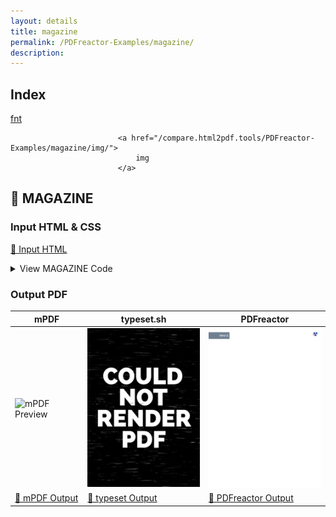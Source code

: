 ```yaml
---
layout: details
title: magazine
permalink: /PDFreactor-Examples/magazine/
description: 
---
```


## Index
<div class="boxes">
                            <a href="/compare.html2pdf.tools/PDFreactor-Examples/magazine/fnt/">
                                fnt
                            </a>

                            <a href="/compare.html2pdf.tools/PDFreactor-Examples/magazine/img/">
                                img
                            </a>
</div>

## 🔬 MAGAZINE

### Input HTML & CSS

[📄 Input HTML](https://raw.githubusercontent.com/azettl/compare.html2pdf.tools/master//html/PDFreactor%20Examples/magazine/magazine.html)

<details>
    <summary>
        View MAGAZINE Code
    </summary>
    <pre><code class="hljs xml"><span class="hljs-meta">&lt;!DOCTYPE <span class="hljs-meta-keyword">html</span>&gt;</span>
<span class="hljs-tag">&lt;<span class="hljs-name">html</span> <span class="hljs-attr">lang</span>=<span class="hljs-string">"en-US"</span>&gt;</span>
<span class="hljs-tag">&lt;<span class="hljs-name">head</span>&gt;</span>
    <span class="hljs-tag">&lt;<span class="hljs-name">meta</span> <span class="hljs-attr">content</span>=<span class="hljs-string">"text/html; charset=UTF-8"</span> <span class="hljs-attr">http-equiv</span>=<span class="hljs-string">"Content-Type"</span>/&gt;</span>
    <span class="hljs-tag">&lt;<span class="hljs-name">title</span>&gt;</span>Science Magazine<span class="hljs-tag">&lt;/<span class="hljs-name">title</span>&gt;</span>
    <span class="hljs-tag">&lt;<span class="hljs-name">style</span>&gt;</span>
        
        /***********************************************************
           * Fonts 
         ***********************************************************/
        
        @font-face {
            font-family: Sans;
            src: url("fnt/opensans/OpenSans-Regular.ttf");
            font-weight: normal;
            font-style: normal;
        }
        
        @font-face {
            font-family: Sans;
            src: url("fnt/opensans/OpenSans-Bold.ttf");
            font-weight: bold;
            font-style: normal;
        }
        
        @font-face {
            font-family: Sans;
            src: url("fnt/opensans/OpenSans-Italic.ttf");
            font-weight: normal;
            font-style: italic;
        }
        
        @font-face {
            font-family: Sans;
            src: url("fnt/opensans/OpenSans-BoldItalic.ttf");
            font-weight: bold;
            font-style: italic;
        }
        
        
        /***********************************************************
           * General Page Style 
         ***********************************************************/
        
        @page:first {
            counter-reset: page 17;
        }
        
        @page {
            size: A4 portrait;
            margin: 2cm 1cm;
            padding: 0cm;
            
            font-family: Sans;
        }
        
        @page:left {
            @bottom-left {
                content: counter(page);
                font-weight: bold;
                color: white;
            }
            
            @top-left-corner {
                content: "Space";
                color: white;
                font-weight: bold;
                font-size: 15pt;
                text-transform: uppercase;
                
                background-color: slategray;
                
                margin-top: 0.75cm;
                margin-left: 0px;
                margin-right: auto;
                
                width: 3.5cm;
                padding: 2mm;
            }
        }
        
        @page:right {
            @bottom-right {
                content: counter(page);
                font-weight: bold;
                color: white;
            }
        }
        
        
        /***********************************************************
           * General Document Style 
         ***********************************************************/
        
        html, body {
            padding: 0;
            margin: 0;
            line-height: 1.5;
            -ro-line-grid: create;
            font-size: 10pt;
            font-family: Sans;
        }
        
        h1 {
            font-size: 16pt;
            margin: 0;
        }
        
        h2 {
            font-size: 13pt;
            margin: 0;
        }
        
        h3 {
            font-size: 12pt;
            -ro-line-snap: contain;
            margin: 0;
        } 
        
        p, li, td, th {
            margin: 0;
            font-size: 10pt;
            hyphens: auto;
        }
        
        p {
            
            text-align: justify;
        }
        
        p + p {
            text-indent: 0.5cm;
        }
        
        table {
            width: 100%;
            border-collapse: collapse;
            padding: 0;
            margin: 0;
        }
        
        table :-ro-matches(td, th) {
            vertical-align: top;
            text-align: inherit;
        }
        
        table :-ro-matches(td, th) {
            padding: 1pt 1pt;
            border-bottom: 0.5pt solid black;
        }
        
        table tr:last-child :-ro-matches(td, th) {
            border-bottom: none;
        }
        
        table td p {
            text-indent: 0;
            margin: 0;
        }
        
        ol, ul {
            padding-left: 5mm;
        }
        
        a {
            color: black;
            font-style: italic;
        }
        
        section:first-of-type &gt; p:first-of-type::first-letter {
            float: left;
            font-size: 30pt;
            line-height: 0.5;
            padding: 0;
        }
        
        
        /***********************************************************
           * Individual Page Layout
         ***********************************************************/
        
        /* Page 1 */
        
        @page page1 {
            background-image: url("img/flickr-5959361987-original.jpg");
            background-position: -1cm -2cm;
            background-size: auto 29.7cm;
        }
        
        #page1 {
            page: page1;
        }
        
        #page1 &gt; .mainFlow {
            background-color: transparent;
            border: none;
        }
        
        #page1region1 {
            bottom: 0cm;
            left: 0cm;
            right: 0cm;
            width: auto;
        }
        
        #page1region2 {
            top: 4.2cm;
            left: 0cm;
            height: 7.7cm;
        }
        
        #page1region3 {
            top: 4.2cm;
            left: 6.5cm;
            height: 5.7cm;
        }
        
        
        /* Page 2 */
        
        @page page2 {
            background-image: url("img/flickr-5959361987-original.jpg");
            background-position: -22cm -2cm;
            background-size: auto 29.7cm;
        }
        
        #page2 {
            page: page2;
        }
        
        #page2 &gt; .mainFlow {
            background-color: transparent;
            border: none;
        }
        
        #page2region1 {
            top: 4cm;
            right: 0cm;
            height: 6.5cm;
        }
        
        #page2info {
            -ro-flow-from: shuttleProgramFlow;
            padding: 1mm 1mm;
            bottom: 0cm;
            left: 3cm;
            right: 3cm;
            height: 7.8cm;
        }
        
        
        /* Page 3 */
        
        @page page3 {
            background-image: url("img/flickr-5886117104-original.jpg");
            background-position: -2cm -2cm;
            background-size: auto 29.7cm;
        }
        
        #page3 {
            page: page3;
        }
        
        #page3region1 {
            top: 1.2cm;
            left: 1cm;
            height: 24cm;
        }
        
        #page3region2 {
            top: 19.7cm;
            left: 8cm;
            height: 5.5cm;
        }
        
        #page3info {
            -ro-flow-from: missionFactsFlow;
            padding: 1mm 1mm;
            top: 1.2cm;
            left: 8cm;
            width: 8cm;
            height: 5.9cm;
        }
        
        
        /* Page 4 */
        
        @page page4 {
            background-image: url("img/flickr-5886117104-original.jpg");
            background-position: -23.1cm -2cm;
            background-size: auto 29.7cm;
        }
        
        #page4 {
            page: page4;
        }
        
        #page4region1 {
            top: 1.2cm;
            right: 8cm;
            height: 7.6cm;
        }
        
        #page4region2 {
            top: 1.2cm;
            right: 1cm;
            padding-bottom: 10pt;
            height: auto;
        }
        
        #page4info {
            -ro-flow-from: attributionFlow;
            padding: 1mm 1mm;
            top: 20cm;
            right: 1cm;
            width: 13cm;
        }
        
        
        /***********************************************************
           * Flow Content Layout
         ***********************************************************/
        
        /* Main Flow*/
        
        #main {
            -ro-flow-into: mainFlow;
            color: white;
        }
        
        #main &gt; hgroup {
            break-after: region;
        }
        
        #main &gt; hgroup &gt; h1 {
            font-size: 59pt;
            margin-bottom: 0cm;
            
            text-shadow: 0 0 10pt white;
        }
        
        #main &gt; hgroup &gt; h2 {
            font-size: 14pt;
            margin: 0;
        }
        
        #main &gt; section {
            -ro-line-snap: baseline;
        }
        
        
        /* Shuttle Program Flow*/
        
        #shuttleProgram {
            -ro-flow-into: shuttleProgramFlow;
        }
        
        
        /* Mission Facts Flow*/
        
        #missionFacts {
            -ro-flow-into: missionFactsFlow;
        }
        
        
        /* Attribution Flow*/
        
        #attribution {
            -ro-flow-into: attributionFlow;
        }
        
        #attribution ul {
            margin: 0 1mm;
        }
        
        
        /* All Flows */
        
        article:-ro-matches(#shuttleProgram, #missionFacts, #attribution) &gt; * {
            margin: 0;
        }
        
        
        /***********************************************************
           * Region Layout
         ***********************************************************/
        
        .mainFlow {
            -ro-flow-from: mainFlow;
            position: absolute;
            width: 5.5cm;
            padding: 0 4mm;
            background-color: rgba(0,0,0,0.7);
        }
        
        .infobox {
            position: absolute;
            background-color: rgba(255,230,130,0.9);
            padding: 0mm 2mm 2mm;
        }
        
        /**********************************************************
          * ro-preferences
        ***********************************************************/
        
        @-ro-preferences {
            first-page-side: left;
            page-layout: 2 page;
            initial-zoom: fit-page;
        }
        
        .no-bookmark {
            -ro-bookmark-level: none;
        }
        
        /**********************************************************
          * browser styles
          * (so the content an be read without regions)
        ***********************************************************/
        
        @supports ( not ( -ro-flow-into: abc ) ) {
            .mainFlow, .infobox {
                display: none;
            }
            #main {
                color: black;
            }
            body {
                margin: 16px;
                column-gap: 16px;
                column-width: 300px;
            }
            hgroup {
                column-span: all;
                margin-bottom: 16px;
            }
            section:first-of-type &gt; p:first-of-type::first-letter {
                all: unset;
            }
        }
        
    <span class="hljs-tag">&lt;/<span class="hljs-name">style</span>&gt;</span>
<span class="hljs-tag">&lt;/<span class="hljs-name">head</span>&gt;</span>
<span class="hljs-tag">&lt;<span class="hljs-name">body</span>&gt;</span>
    
    <span class="hljs-comment">&lt;!----------------------------------------------------------
      - Page Layout
      ----------------------------------------------------------&gt;</span>
    
    <span class="hljs-tag">&lt;<span class="hljs-name">div</span> <span class="hljs-attr">id</span>=<span class="hljs-string">"page1"</span> <span class="hljs-attr">class</span>=<span class="hljs-string">"page"</span>&gt;</span>
        <span class="hljs-tag">&lt;<span class="hljs-name">div</span> <span class="hljs-attr">id</span>=<span class="hljs-string">"page1region1"</span> <span class="hljs-attr">class</span>=<span class="hljs-string">"mainFlow"</span>&gt;</span><span class="hljs-tag">&lt;/<span class="hljs-name">div</span>&gt;</span>
        <span class="hljs-tag">&lt;<span class="hljs-name">div</span> <span class="hljs-attr">id</span>=<span class="hljs-string">"page1region2"</span> <span class="hljs-attr">class</span>=<span class="hljs-string">"mainFlow"</span>&gt;</span><span class="hljs-tag">&lt;/<span class="hljs-name">div</span>&gt;</span>
        <span class="hljs-tag">&lt;<span class="hljs-name">div</span> <span class="hljs-attr">id</span>=<span class="hljs-string">"page1region3"</span> <span class="hljs-attr">class</span>=<span class="hljs-string">"mainFlow"</span>&gt;</span><span class="hljs-tag">&lt;/<span class="hljs-name">div</span>&gt;</span>
    <span class="hljs-tag">&lt;/<span class="hljs-name">div</span>&gt;</span>
    
    <span class="hljs-tag">&lt;<span class="hljs-name">div</span> <span class="hljs-attr">id</span>=<span class="hljs-string">"page2"</span> <span class="hljs-attr">class</span>=<span class="hljs-string">"page"</span>&gt;</span>
        <span class="hljs-tag">&lt;<span class="hljs-name">div</span> <span class="hljs-attr">id</span>=<span class="hljs-string">"page2region1"</span> <span class="hljs-attr">class</span>=<span class="hljs-string">"mainFlow"</span>&gt;</span><span class="hljs-tag">&lt;/<span class="hljs-name">div</span>&gt;</span>
        <span class="hljs-tag">&lt;<span class="hljs-name">div</span> <span class="hljs-attr">id</span>=<span class="hljs-string">"page2info"</span> <span class="hljs-attr">class</span>=<span class="hljs-string">"infobox"</span>&gt;</span><span class="hljs-tag">&lt;/<span class="hljs-name">div</span>&gt;</span>
    <span class="hljs-tag">&lt;/<span class="hljs-name">div</span>&gt;</span>
    
    <span class="hljs-tag">&lt;<span class="hljs-name">div</span> <span class="hljs-attr">id</span>=<span class="hljs-string">"page3"</span> <span class="hljs-attr">class</span>=<span class="hljs-string">"page"</span>&gt;</span>
        <span class="hljs-tag">&lt;<span class="hljs-name">div</span> <span class="hljs-attr">id</span>=<span class="hljs-string">"page3region1"</span> <span class="hljs-attr">class</span>=<span class="hljs-string">"mainFlow"</span>&gt;</span><span class="hljs-tag">&lt;/<span class="hljs-name">div</span>&gt;</span>
        <span class="hljs-tag">&lt;<span class="hljs-name">div</span> <span class="hljs-attr">id</span>=<span class="hljs-string">"page3region2"</span> <span class="hljs-attr">class</span>=<span class="hljs-string">"mainFlow"</span>&gt;</span><span class="hljs-tag">&lt;/<span class="hljs-name">div</span>&gt;</span>
        <span class="hljs-tag">&lt;<span class="hljs-name">div</span> <span class="hljs-attr">id</span>=<span class="hljs-string">"page3info"</span> <span class="hljs-attr">class</span>=<span class="hljs-string">"infobox"</span>&gt;</span><span class="hljs-tag">&lt;/<span class="hljs-name">div</span>&gt;</span>
    <span class="hljs-tag">&lt;/<span class="hljs-name">div</span>&gt;</span>
    
    <span class="hljs-tag">&lt;<span class="hljs-name">div</span> <span class="hljs-attr">id</span>=<span class="hljs-string">"page4"</span> <span class="hljs-attr">class</span>=<span class="hljs-string">"page"</span>&gt;</span>
        <span class="hljs-tag">&lt;<span class="hljs-name">div</span> <span class="hljs-attr">id</span>=<span class="hljs-string">"page4region1"</span> <span class="hljs-attr">class</span>=<span class="hljs-string">"mainFlow"</span>&gt;</span><span class="hljs-tag">&lt;/<span class="hljs-name">div</span>&gt;</span>
        <span class="hljs-tag">&lt;<span class="hljs-name">div</span> <span class="hljs-attr">id</span>=<span class="hljs-string">"page4region2"</span> <span class="hljs-attr">class</span>=<span class="hljs-string">"mainFlow"</span>&gt;</span><span class="hljs-tag">&lt;/<span class="hljs-name">div</span>&gt;</span>
        <span class="hljs-tag">&lt;<span class="hljs-name">div</span> <span class="hljs-attr">id</span>=<span class="hljs-string">"page4info"</span> <span class="hljs-attr">class</span>=<span class="hljs-string">"infobox"</span>&gt;</span><span class="hljs-tag">&lt;/<span class="hljs-name">div</span>&gt;</span>
    <span class="hljs-tag">&lt;/<span class="hljs-name">div</span>&gt;</span>
    
    <span class="hljs-comment">&lt;!----------------------------------------------------------
      - Flow Content
      ----------------------------------------------------------&gt;</span>
    
    <span class="hljs-tag">&lt;<span class="hljs-name">article</span> <span class="hljs-attr">id</span>=<span class="hljs-string">"main"</span>&gt;</span>
        <span class="hljs-tag">&lt;<span class="hljs-name">hgroup</span>&gt;</span>
            <span class="hljs-tag">&lt;<span class="hljs-name">h1</span>&gt;</span>The Final Mission<span class="hljs-tag">&lt;/<span class="hljs-name">h1</span>&gt;</span>
            <span class="hljs-tag">&lt;<span class="hljs-name">h2</span>&gt;</span>In July 2011 the Space Shuttle Atlantis went on its 135th and final mission into space, transporting hardware to the International Space Station.<span class="hljs-tag">&lt;/<span class="hljs-name">h2</span>&gt;</span>
        <span class="hljs-tag">&lt;/<span class="hljs-name">hgroup</span>&gt;</span>
        
        <span class="hljs-tag">&lt;<span class="hljs-name">section</span>&gt;</span>
            <span class="hljs-tag">&lt;<span class="hljs-name">p</span>&gt;</span>STS-135 (ISS assembly flight ULF7) was the 135th and final mission of the American Space Shuttle program. It used the orbiter Atlantis and hardware originally processed for the STS-335 contingency mission, which was not flown. STS-135 launched on 8 July 2011, and landed on 21 July 2011, following a one-day mission extension. The four-person crew was the smallest of any shuttle mission since STS-6 in April 1983.<span class="hljs-tag">&lt;/<span class="hljs-name">p</span>&gt;</span>
            <span class="hljs-tag">&lt;<span class="hljs-name">p</span>&gt;</span>The mission's primary cargo was the Multi-Purpose Logistics Module (MPLM) Raffaello and a Lightweight Multi-Purpose Carrier (LMC), which were delivered to the International Space Station (ISS). The flight of Raffaello marked the only time that Atlantis carried an MPLM. Although the mission was authorized, it initially had no appropriation in the NASA budget, raising questions about whether the mission would fly.<span class="hljs-tag">&lt;/<span class="hljs-name">p</span>&gt;</span>
            <span class="hljs-tag">&lt;<span class="hljs-name">p</span>&gt;</span>On 20 January 2011, program managers changed STS-335 to STS-135 on the flight manifest. This allowed for training and other mission specific preparations.<span class="hljs-tag">&lt;/<span class="hljs-name">p</span>&gt;</span>
            <span class="hljs-tag">&lt;<span class="hljs-name">p</span>&gt;</span>On 13 February 2011, program managers told their workforce that STS-135 would fly regardless of the funding situation via a continuing resolution. Until this point, there had been no official references to the STS-135 mission in NASA official documentation for the general public.<span class="hljs-tag">&lt;/<span class="hljs-name">p</span>&gt;</span>
            <span class="hljs-tag">&lt;<span class="hljs-name">p</span>&gt;</span>During an address at the Marshall Space Flight Center on 16 November 2010, NASA administrator Charles Bolden said that the agency needed to fly STS-135 to the station in 2011, due to possible delays in the development of commercial rockets and spacecraft designed to transport cargo to the ISS. "We are hoping to fly a third shuttle mission (in addition to STS-133 and STS-134) in June 2011, what everybody calls the launch-on-need mission... and that's really needed to [buy down] the risk for the development time for commercial cargo," Bolden said.<span class="hljs-tag">&lt;/<span class="hljs-name">p</span>&gt;</span>
            <span class="hljs-tag">&lt;<span class="hljs-name">p</span>&gt;</span>The mission was included in NASA's 2011 authorization, which was signed into law on 11 October 2010, but funding remained dependent on a subsequent appropriation bill. United Space Alliance signed a contract extension for the mission, along with STS-134; the contract contained six one-month options with NASA in order to support continuing operations.<span class="hljs-tag">&lt;/<span class="hljs-name">p</span>&gt;</span>
            <span class="hljs-tag">&lt;<span class="hljs-name">p</span>&gt;</span>The U.S. federal budget approved in April 2011 called for $5.5 billion for NASA's space operations division, including the shuttle and space station programs. According to NASA, the budget running through 30 September 2011 ended all concerns about funding the STS-135 mission.<span class="hljs-tag">&lt;/<span class="hljs-name">p</span>&gt;</span>
        <span class="hljs-tag">&lt;/<span class="hljs-name">section</span>&gt;</span>
        
        <span class="hljs-tag">&lt;<span class="hljs-name">section</span>&gt;</span>
            <span class="hljs-tag">&lt;<span class="hljs-name">h3</span>&gt;</span>Crew<span class="hljs-tag">&lt;/<span class="hljs-name">h3</span>&gt;</span>
            <span class="hljs-tag">&lt;<span class="hljs-name">p</span>&gt;</span>NASA announced the STS-335<span class="hljs-symbol">&amp;#8203;</span>/<span class="hljs-symbol">&amp;#8203;</span>135 crew on 14 September 2010. Only four astronauts were assigned to this mission, versus the normal six or seven, because there were no other shuttles available for a rescue following the retirement of Discovery and Endeavour.<span class="hljs-tag">&lt;/<span class="hljs-name">p</span>&gt;</span>
            <span class="hljs-tag">&lt;<span class="hljs-name">p</span>&gt;</span>If the shuttle was seriously damaged in orbit, the crew would have moved into the International Space Station and returned in Russian Soyuz capsules, one at a time, over the course of a year. All STS-135 crew members were custom-fitted for a Russian Sokol space suit and molded Soyuz seat liner for this possibility.<span class="hljs-tag">&lt;/<span class="hljs-name">p</span>&gt;</span>
            <span class="hljs-tag">&lt;<span class="hljs-name">p</span>&gt;</span>The reduced crew size also allowed the mission to maximize the payload carried to the ISS. It was the only time that a Shuttle crew of four flew to the ISS. The last shuttle mission to fly with just four crew members occurred 28 years earlier: STS-6 on 4 April 1983 aboard Space Shuttle Challenger.<span class="hljs-tag">&lt;/<span class="hljs-name">p</span>&gt;</span>
        <span class="hljs-tag">&lt;/<span class="hljs-name">section</span>&gt;</span>
        
        <span class="hljs-tag">&lt;<span class="hljs-name">section</span>&gt;</span>
            <span class="hljs-tag">&lt;<span class="hljs-name">h3</span>&gt;</span>Mission Milestones<span class="hljs-tag">&lt;/<span class="hljs-name">h3</span>&gt;</span>
            <span class="hljs-tag">&lt;<span class="hljs-name">p</span>&gt;</span>The mission marked:<span class="hljs-tag">&lt;/<span class="hljs-name">p</span>&gt;</span>
            <span class="hljs-tag">&lt;<span class="hljs-name">ul</span>&gt;</span>
                <span class="hljs-tag">&lt;<span class="hljs-name">li</span>&gt;</span>166th NASA manned space flight<span class="hljs-tag">&lt;/<span class="hljs-name">li</span>&gt;</span>
                <span class="hljs-tag">&lt;<span class="hljs-name">li</span>&gt;</span>135th shuttle mission since STS-1<span class="hljs-tag">&lt;/<span class="hljs-name">li</span>&gt;</span>
                <span class="hljs-tag">&lt;<span class="hljs-name">li</span>&gt;</span>33rd flight of Atlantis<span class="hljs-tag">&lt;/<span class="hljs-name">li</span>&gt;</span>
                <span class="hljs-tag">&lt;<span class="hljs-name">li</span>&gt;</span>3rd shuttle flight in 2011<span class="hljs-tag">&lt;/<span class="hljs-name">li</span>&gt;</span>
                <span class="hljs-tag">&lt;<span class="hljs-name">li</span>&gt;</span>37th shuttle mission to the ISS<span class="hljs-tag">&lt;/<span class="hljs-name">li</span>&gt;</span>
                <span class="hljs-tag">&lt;<span class="hljs-name">li</span>&gt;</span>110th post-Challenger disaster shuttle mission<span class="hljs-tag">&lt;/<span class="hljs-name">li</span>&gt;</span>
                <span class="hljs-tag">&lt;<span class="hljs-name">li</span>&gt;</span>22nd post-Columbia disaster shuttle mission<span class="hljs-tag">&lt;/<span class="hljs-name">li</span>&gt;</span>
                <span class="hljs-tag">&lt;<span class="hljs-name">li</span>&gt;</span>100th day launch<span class="hljs-tag">&lt;/<span class="hljs-name">li</span>&gt;</span>
                <span class="hljs-tag">&lt;<span class="hljs-name">li</span>&gt;</span>133rd landing overall, 78th at KSC, 26th night landing, and 20th night landing at KSC<span class="hljs-tag">&lt;/<span class="hljs-name">li</span>&gt;</span>
            <span class="hljs-tag">&lt;/<span class="hljs-name">ul</span>&gt;</span>
        <span class="hljs-tag">&lt;/<span class="hljs-name">section</span>&gt;</span>
    <span class="hljs-tag">&lt;/<span class="hljs-name">article</span>&gt;</span>
    
    <span class="hljs-tag">&lt;<span class="hljs-name">article</span> <span class="hljs-attr">id</span>=<span class="hljs-string">"shuttleProgram"</span>&gt;</span>
        <span class="hljs-tag">&lt;<span class="hljs-name">h1</span> <span class="hljs-attr">class</span>=<span class="hljs-string">"no-bookmark"</span>&gt;</span>The Shuttle Program<span class="hljs-tag">&lt;/<span class="hljs-name">h1</span>&gt;</span>
        <span class="hljs-tag">&lt;<span class="hljs-name">p</span>&gt;</span>NASA's Space Shuttle Program, officially called the Space Transportation System (STS), was the United States government's manned launch vehicle program from 1981 to 2011, 
           with the program officially beginning in 1972. The winged Space Shuttle orbiter was launched vertically, usually carrying four to seven astronauts (although two and eight 
           have been carried) and up to 50,000 lb (22,700 kg) of payload into low Earth orbit (LEO).<span class="hljs-tag">&lt;/<span class="hljs-name">p</span>&gt;</span>
        <span class="hljs-tag">&lt;<span class="hljs-name">p</span>&gt;</span>When its mission was complete, the Shuttle could independently move itself out of orbit using its Orbital Maneuvering System (it oriented itself heads down and tail first, 
           firing its OMS engines, thus slowing it down) and re-enter the Earth's atmosphere. During descent and landing the orbiter acted as a re-entry vehicle and a glider, using 
           its RCS system and flight control surfaces to maintain altitude until it made an unpowered landing at either Kennedy Space Center or Edwards Air Force Base.<span class="hljs-tag">&lt;/<span class="hljs-name">p</span>&gt;</span>
    <span class="hljs-tag">&lt;/<span class="hljs-name">article</span>&gt;</span>
    
    <span class="hljs-tag">&lt;<span class="hljs-name">article</span> <span class="hljs-attr">id</span>=<span class="hljs-string">"missionFacts"</span>&gt;</span>
        <span class="hljs-tag">&lt;<span class="hljs-name">h1</span> <span class="hljs-attr">class</span>=<span class="hljs-string">"no-bookmark"</span>&gt;</span>Mission Facts<span class="hljs-tag">&lt;/<span class="hljs-name">h1</span>&gt;</span>
        <span class="hljs-tag">&lt;<span class="hljs-name">table</span>&gt;</span>
            <span class="hljs-tag">&lt;<span class="hljs-name">tr</span>&gt;</span>
                <span class="hljs-tag">&lt;<span class="hljs-name">th</span>&gt;</span>Crew<span class="hljs-tag">&lt;/<span class="hljs-name">th</span>&gt;</span>
                <span class="hljs-tag">&lt;<span class="hljs-name">td</span>&gt;</span>
                    <span class="hljs-tag">&lt;<span class="hljs-name">p</span>&gt;</span>Christopher Ferguson<span class="hljs-tag">&lt;/<span class="hljs-name">p</span>&gt;</span>
                    <span class="hljs-tag">&lt;<span class="hljs-name">p</span>&gt;</span>Douglas Hurley<span class="hljs-tag">&lt;/<span class="hljs-name">p</span>&gt;</span>
                    <span class="hljs-tag">&lt;<span class="hljs-name">p</span>&gt;</span>Sandra Magnus<span class="hljs-tag">&lt;/<span class="hljs-name">p</span>&gt;</span>
                    <span class="hljs-tag">&lt;<span class="hljs-name">p</span>&gt;</span>Rex Walheim<span class="hljs-tag">&lt;/<span class="hljs-name">p</span>&gt;</span>
                <span class="hljs-tag">&lt;/<span class="hljs-name">td</span>&gt;</span>
            <span class="hljs-tag">&lt;/<span class="hljs-name">tr</span>&gt;</span>
            <span class="hljs-tag">&lt;<span class="hljs-name">tr</span>&gt;</span>
                <span class="hljs-tag">&lt;<span class="hljs-name">th</span>&gt;</span>Mission duration<span class="hljs-tag">&lt;/<span class="hljs-name">th</span>&gt;</span>
                <span class="hljs-tag">&lt;<span class="hljs-name">td</span>&gt;</span>
                    <span class="hljs-tag">&lt;<span class="hljs-name">p</span>&gt;</span>12 days<span class="hljs-tag">&lt;/<span class="hljs-name">p</span>&gt;</span>
                    <span class="hljs-tag">&lt;<span class="hljs-name">p</span>&gt;</span>18 hours<span class="hljs-tag">&lt;/<span class="hljs-name">p</span>&gt;</span>
                    <span class="hljs-tag">&lt;<span class="hljs-name">p</span>&gt;</span>28 minutes<span class="hljs-tag">&lt;/<span class="hljs-name">p</span>&gt;</span>
                    <span class="hljs-tag">&lt;<span class="hljs-name">p</span>&gt;</span>50 seconds<span class="hljs-tag">&lt;/<span class="hljs-name">p</span>&gt;</span>
                <span class="hljs-tag">&lt;/<span class="hljs-name">td</span>&gt;</span>
            <span class="hljs-tag">&lt;/<span class="hljs-name">tr</span>&gt;</span>
            <span class="hljs-tag">&lt;<span class="hljs-name">tr</span>&gt;</span>
                <span class="hljs-tag">&lt;<span class="hljs-name">th</span>&gt;</span>Distance travelled<span class="hljs-tag">&lt;/<span class="hljs-name">th</span>&gt;</span>
                <span class="hljs-tag">&lt;<span class="hljs-name">td</span>&gt;</span>
                    <span class="hljs-tag">&lt;<span class="hljs-name">p</span>&gt;</span>8,505,161 km<span class="hljs-tag">&lt;/<span class="hljs-name">p</span>&gt;</span>
                <span class="hljs-tag">&lt;/<span class="hljs-name">td</span>&gt;</span>
            <span class="hljs-tag">&lt;/<span class="hljs-name">tr</span>&gt;</span>
        <span class="hljs-tag">&lt;/<span class="hljs-name">table</span>&gt;</span>
    <span class="hljs-tag">&lt;/<span class="hljs-name">article</span>&gt;</span>
    
    <span class="hljs-tag">&lt;<span class="hljs-name">article</span> <span class="hljs-attr">id</span>=<span class="hljs-string">"attribution"</span>&gt;</span>
        <span class="hljs-tag">&lt;<span class="hljs-name">h1</span> <span class="hljs-attr">class</span>=<span class="hljs-string">"no-bookmark"</span>&gt;</span>Attribution<span class="hljs-tag">&lt;/<span class="hljs-name">h1</span>&gt;</span>
        <span class="hljs-tag">&lt;<span class="hljs-name">p</span>&gt;</span>Excerpts from Wikipedia:<span class="hljs-tag">&lt;/<span class="hljs-name">p</span>&gt;</span>
        <span class="hljs-tag">&lt;<span class="hljs-name">ul</span>&gt;</span>
            <span class="hljs-tag">&lt;<span class="hljs-name">li</span>&gt;</span><span class="hljs-tag">&lt;<span class="hljs-name">a</span> <span class="hljs-attr">href</span>=<span class="hljs-string">"http://en.wikipedia.org/wiki/STS-135"</span>&gt;</span>http://en.wikipedia.org/wiki/STS-135<span class="hljs-tag">&lt;/<span class="hljs-name">a</span>&gt;</span><span class="hljs-tag">&lt;/<span class="hljs-name">li</span>&gt;</span>
            <span class="hljs-tag">&lt;<span class="hljs-name">li</span>&gt;</span><span class="hljs-tag">&lt;<span class="hljs-name">a</span> <span class="hljs-attr">href</span>=<span class="hljs-string">"http://en.wikipedia.org/wiki/Space_Shuttle_program"</span>&gt;</span>http://en.wikipedia.org/wiki/Space_Shuttle_program<span class="hljs-tag">&lt;/<span class="hljs-name">a</span>&gt;</span><span class="hljs-tag">&lt;/<span class="hljs-name">li</span>&gt;</span>
        <span class="hljs-tag">&lt;/<span class="hljs-name">ul</span>&gt;</span>
        <span class="hljs-tag">&lt;<span class="hljs-name">p</span>&gt;</span>Pictures:<span class="hljs-tag">&lt;/<span class="hljs-name">p</span>&gt;</span>
        <span class="hljs-tag">&lt;<span class="hljs-name">ul</span>&gt;</span>
            <span class="hljs-tag">&lt;<span class="hljs-name">li</span>&gt;</span>Pages 1-2 by <span class="hljs-tag">&lt;<span class="hljs-name">a</span> <span class="hljs-attr">href</span>=<span class="hljs-string">"http://www.flickr.com/photos/24662369@N07"</span>&gt;</span>NASA Goddard Photo and Video<span class="hljs-tag">&lt;/<span class="hljs-name">a</span>&gt;</span> on <span class="hljs-tag">&lt;<span class="hljs-name">a</span> <span class="hljs-attr">href</span>=<span class="hljs-string">"http://www.flickr.com/photos/24662369@N07/5959361987"</span>&gt;</span>Flickr<span class="hljs-tag">&lt;/<span class="hljs-name">a</span>&gt;</span>.
                <span class="hljs-tag">&lt;<span class="hljs-name">a</span> <span class="hljs-attr">href</span>=<span class="hljs-string">"http://creativecommons.org/licenses/by/2.0/"</span>&gt;</span>Some rights reserved.<span class="hljs-tag">&lt;/<span class="hljs-name">a</span>&gt;</span><span class="hljs-tag">&lt;/<span class="hljs-name">li</span>&gt;</span>
        
            <span class="hljs-tag">&lt;<span class="hljs-name">li</span>&gt;</span>Pages 3-4 by <span class="hljs-tag">&lt;<span class="hljs-name">a</span> <span class="hljs-attr">href</span>=<span class="hljs-string">"http://www.flickr.com/photos/57907353@N04"</span>&gt;</span>Undertow851<span class="hljs-tag">&lt;/<span class="hljs-name">a</span>&gt;</span> on <span class="hljs-tag">&lt;<span class="hljs-name">a</span> <span class="hljs-attr">href</span>=<span class="hljs-string">"http://www.flickr.com/photos/57907353@N04/5886117104"</span>&gt;</span>Flickr<span class="hljs-tag">&lt;/<span class="hljs-name">a</span>&gt;</span>.
                <span class="hljs-tag">&lt;<span class="hljs-name">a</span> <span class="hljs-attr">href</span>=<span class="hljs-string">"http://creativecommons.org/licenses/by/2.0/"</span>&gt;</span>Some rights reserved.<span class="hljs-tag">&lt;/<span class="hljs-name">a</span>&gt;</span><span class="hljs-tag">&lt;/<span class="hljs-name">li</span>&gt;</span>
        <span class="hljs-tag">&lt;/<span class="hljs-name">ul</span>&gt;</span>
    <span class="hljs-tag">&lt;/<span class="hljs-name">article</span>&gt;</span>
    
<span class="hljs-tag">&lt;/<span class="hljs-name">body</span>&gt;</span>
<span class="hljs-tag">&lt;/<span class="hljs-name">html</span>&gt;</span>
</code><button class='button-code-copy'>📋 Copy Code</button></pre>
</details>

### Output PDF

| mPDF | typeset.sh | PDFreactor |
|---------|---------|---------|
| ![mPDF Preview](mpdf__html_PDFreactor_Examples_magazine_magazine.html.png) | ![typeset Preview](typeset__html_PDFreactor_Examples_magazine_magazine.html.png) | ![PDFreactor Preview](pdfreactor__html_PDFreactor_Examples_magazine_magazine.html.png) |
| [📕 mPDF Output](mpdf__html_PDFreactor_Examples_magazine_magazine.html.pdf) | [📕 typeset Output](typeset__html_PDFreactor_Examples_magazine_magazine.html.pdf) | [📕 PDFreactor Output](pdfreactor__html_PDFreactor_Examples_magazine_magazine.html.pdf) |


